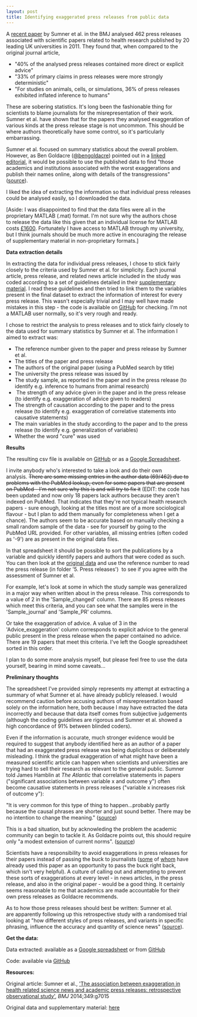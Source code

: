 ```yaml
---
layout: post
title: Identifying exaggerated press releases from public data
---
```


A <a href="http://www.bmj.com/content/349/bmj.g7015">recent paper</a> by Sumner et al. in the BMJ analysed 462 press releases associated with scientific papers related to health research published by 20 leading UK universities in 2011. They found that, when compared to the original journal article,
<ul>
	<li>"40% of the analysed press releases contained more direct or explicit advice"</li>
	<li>"33% of primary claims in press releases were more strongly deterministic"</li>
	<li>"For studies on animals, cells, or simulations, 36% of press releases exhibited inflated inference to humans"</li>
</ul>
These are sobering statistics. It's long been the fashionable thing for scientists to blame journalists for the misrepresentation of their work. Sumner et al. have shown that for the papers they analysed exaggeration of various kinds at the press release stage is not uncommon. This should be where authors theoretically have some control, so it's particularly embarrassing.

Sumner et al. focused on summary statistics about the overall problem. However, as Ben Goldacre (<a href="https://twitter.com/bengoldacre">@bengoldacre</a>) pointed out in a <a href="http://www.bmj.com/content/349/bmj.g7465">linked editorial</a>, it would be possible to use the published data to find "those academics and institutions associated with the worst exaggerations and publish their names online, along with details of the transgressions" (<a href="http://www.bmj.com/content/349/bmj.g7465">source</a>).

I liked the idea of extracting the information so that individual press releases could be analysed easily, so I downloaded the data.

[Aside: I was disappointed to find that the data files were all in the proprietary MATLAB (.mat) format. I'm not sure why the authors chose to release the data like this given that an individual license for MATLAB costs <a href="http://uk.mathworks.com/pricing-licensing/index.html?intendeduse=comm">£1600</a>. Fortunately I have access to MATLAB through my university, but I think journals should be much more active in encouraging the release of supplementary material in non-proprietary formats.]

<b>Data extraction details</b>

In extracting the data for individual press releases, I chose to stick fairly closely to the criteria used by Sumner et al. for simplicity. Each journal article, press release, and related news article included in the study was coded according to a set of guidelines detailed in their <a href="http://figshare.com/articles/InSciOut/903704">supplementary material</a>. I read these guidelines and then tried to link them to the variables present in the final dataset to extract the information of interest for every press release. This wasn't especially trivial and I may well have made mistakes in this step - the code is available on <a href="https://github.com/liampshaw/pr_hype">GitHub</a> for checking. I'm not a MATLAB user normally, so it's very rough and ready.

I chose to restrict the analysis to press releases and to stick fairly closely to the data used for summary statistics by Sumner et al. The information I aimed to extract was:
<ul>
	<li>The reference number given to the paper and press release by Sumner et al.</li>
	<li>The titles of the paper and press release</li>
	<li>The authors of the original paper (using a PubMed search by title)</li>
	<li>The university the press release was issued by</li>
	<li>The study sample, as reported in the paper and in the press release (to identify e.g. inference to humans from animal research)</li>
	<li> The strength of any advice given in the paper and in the press release (to identify e.g. exaggeration of advice given to readers)</li>
	<li>The strength of causation according to the paper and to the press release (to identify e.g. exaggeration of correlative statements into causative statements)</li>
	<li>The main variables in the study according to the paper and to the press release (to identify e.g. generalization of variables)</li>
	<li>Whether the word "cure" was used</li>
</ul>
<strong>Results</strong>

The resulting csv file is available on <a href="https://github.com/liampshaw/pr_hype">GitHub</a> or as a <a href="https://docs.google.com/spreadsheets/d/18Qmhy6puIBDKqOezt15W7gXCmQ3QGoxdvqueoP4Aqys/edit?usp=sharing">Google Spreadsheet</a>.

I invite anybody who's interested to take a look and do their own analysis. <del>There are some missing entries in the author data (69/462) due to problems with the PubMed lookup, even for some papers that are present on PubMed - I'm not sure why this is and will try to fix it</del> (EDIT: the code has been updated and now only 18 papers lack authors because they aren't indexed on PubMed. That indicates that they're not typical health research papers - sure enough, looking at the titles most are of a more sociological flavour - but I plan to add them manually for completeness when I get a chance). The authors seem to be accurate based on manually checking a small random sample of the data - see for yourself by going to the PubMed URL provided. For other variables, all missing entries (often coded as '-9') are as present in the original data files.

In that spreadsheet it should be possible to sort the publications by a variable and quickly identify papers and authors that were coded as such. You can then look at the <a href="http://figshare.com/articles/InSciOut/903704">original data</a> and use the reference number to read the press release (in folder '5. Press releases')  to see if you agree with the assessment of Sumner et al.

For example, let's look at some in which the study sample was generalized in a major way when written about in the press release. This corresponds to a value of 2 in the 'Sample_changed' column. There are 85 press releases which meet this criteria, and you can see what the samples were in the 'Sample_journal' and 'Sample_PR' columns.

Or take the exaggeration of advice. A value of 3 in the 'Advice_exaggeration' column corresponds to explicit advice to the general public present in the press release when the paper contained no advice. There are 19 papers that meet this criteria. I've left the Google spreadsheet sorted in this order.

I plan to do some more analysis myself, but please feel free to use the data yourself, bearing in mind some caveats...

<b>Preliminary thoughts</b>

The spreadsheet I've provided simply represents my attempt at extracting a summary of what Sumner et al. have already publicly released. I would recommend caution before accusing authors of misrepresentation based solely on the information here, both because I may have extracted the data incorrectly and because that data itself comes from subjective judgements (although the coding guidelines are rigorous and Sumner et al. showed a high concordance of 91% between blinded coders).

Even if the information is accurate, much stronger evidence would be required to suggest that anybody identified here as an author of a paper that had an exaggerated press release was being duplicitous or deliberately misleading. I think the gradual exaggeration of what might have been a measured scientific article can happen when scientists and universities are trying hard to sell their research as relevant to the general public. Sumner told James Hamblin at <em>The Atlantic </em>that correlative statements in papers ("significant associations between variable x and outcome y") often become causative statements in press releases ("variable x increases risk of outcome y"):

"It is very common for this type of thing to happen...probably partly because the causal phrases are shorter and just sound better. There may be no intention to change the meaning." (<a href="http://www.theatlantic.com/health/archive/2014/12/as-academia-melts/383570/2/">source</a>)

This is a bad situation, but by acknowleding the problem the academic community can begin to tackle it. As Goldacre points out, this should require only "a modest extension of current norms". (<a href="http://www.bmj.com/content/349/bmj.g7465">source</a>)

Scientists have a responsibility to avoid exaggerations in press releases for their papers instead of passing the buck to journalists (<a href="http://www.telegraph.co.uk/health/healthnews/11290053/Why-scientists-not-journalists-are-bad-for-your-health.html">some</a> of <a href="http://www.independent.co.uk/news/science/bad-science-reporting-blamed-on-exaggerations-in-university-press-releases-9913336.html">whom</a> have already used this paper as an opportunity to pass the buck right back, which isn't very helpful). A culture of calling out and attempting to prevent these sorts of exaggerations at every level - in news articles, in the press release, and also in the original paper - would be a good thing. It certainly seems reasonable to me that academics are made accountable for their own press releases as Goldacre recommends.

As to how those press releases should best be written: Sumner et al. are apparently following up this retrospective study with a randomised trial looking at "how different styles of press releases, and variants in specific phrasing, influence the accuracy and quantity of science news" (<a href="http://www.theguardian.com/science/blog/2014/dec/10/science-health-news-hype-press-releases-universities">source</a>).

<b>Get the data:</b>

Data extracted: available as a <a href="https://docs.google.com/spreadsheets/d/18Qmhy6puIBDKqOezt15W7gXCmQ3QGoxdvqueoP4Aqys/edit?usp=sharing">Google spreadsheet</a> or from <a href="https://github.com/liampshaw/pr_hype">GitHub</a>

Code: available via <a href="https://github.com/liampshaw/pr_hype">GitHub</a>

<strong>Resources:</strong>

Original article: Sumner et al., <a href="http://www.bmj.com/content/349/bmj.g7015">'The association between exaggeration in health related science news and academic press releases: retrospective observational study'</a>, <em>BMJ </em>2014;349:g7015

Original data and supplementary material: <a href="http://figshare.com/articles/InSciOut/903704">here</a>
